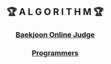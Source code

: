 <div align="center">

## 🏆 A L G O R I T H M 🏆

### [Baekjoon Online Judge](https://github.com/sth4881/Algorithm/tree/main/baekjoon)

### [Programmers](https://github.com/sth4881/Algorithm/tree/main/programmers)

</div>